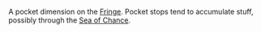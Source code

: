 A pocket dimension on the [Fringe](PowersBalancesAndOpposites).  Pocket stops tend to accumulate stuff, possibly through the [Sea of Chance](SeaOfChance).
